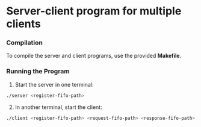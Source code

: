 # Server-client program for multiple clients
### Compilation
To compile the server and client programs, use the provided **Makefile**.

### Running the Program
1. Start the server in one terminal:
```sh
./server <register-fifo-path>
```
2. In another terminal, start the client:

```sh
./client <register-fifo-path> <request-fifo-path> <response-fifo-path>
```
